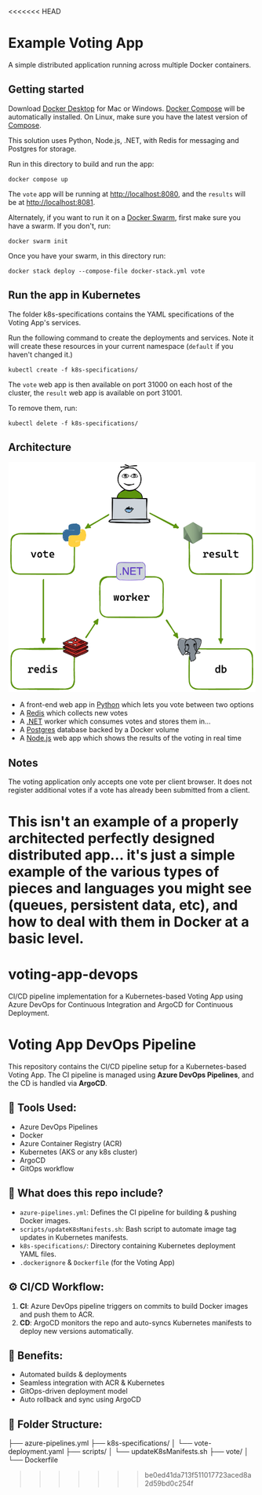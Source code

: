 <<<<<<< HEAD
# Example Voting App

A simple distributed application running across multiple Docker containers.

## Getting started

Download [Docker Desktop](https://www.docker.com/products/docker-desktop) for Mac or Windows. [Docker Compose](https://docs.docker.com/compose) will be automatically installed. On Linux, make sure you have the latest version of [Compose](https://docs.docker.com/compose/install/).

This solution uses Python, Node.js, .NET, with Redis for messaging and Postgres for storage.

Run in this directory to build and run the app:

```shell
docker compose up
```

The `vote` app will be running at [http://localhost:8080](http://localhost:8080), and the `results` will be at [http://localhost:8081](http://localhost:8081).

Alternately, if you want to run it on a [Docker Swarm](https://docs.docker.com/engine/swarm/), first make sure you have a swarm. If you don't, run:

```shell
docker swarm init
```

Once you have your swarm, in this directory run:

```shell
docker stack deploy --compose-file docker-stack.yml vote
```

## Run the app in Kubernetes

The folder k8s-specifications contains the YAML specifications of the Voting App's services.

Run the following command to create the deployments and services. Note it will create these resources in your current namespace (`default` if you haven't changed it.)

```shell
kubectl create -f k8s-specifications/
```

The `vote` web app is then available on port 31000 on each host of the cluster, the `result` web app is available on port 31001.

To remove them, run:

```shell
kubectl delete -f k8s-specifications/
```

## Architecture

![Architecture diagram](architecture.excalidraw.png)

* A front-end web app in [Python](/vote) which lets you vote between two options
* A [Redis](https://hub.docker.com/_/redis/) which collects new votes
* A [.NET](/worker/) worker which consumes votes and stores them in…
* A [Postgres](https://hub.docker.com/_/postgres/) database backed by a Docker volume
* A [Node.js](/result) web app which shows the results of the voting in real time

## Notes

The voting application only accepts one vote per client browser. It does not register additional votes if a vote has already been submitted from a client.

This isn't an example of a properly architected perfectly designed distributed app... it's just a simple
example of the various types of pieces and languages you might see (queues, persistent data, etc), and how to
deal with them in Docker at a basic level.
=======
# voting-app-devops
CI/CD pipeline implementation for a Kubernetes-based Voting App using Azure DevOps for Continuous Integration and ArgoCD for Continuous Deployment.
# Voting App DevOps Pipeline

This repository contains the CI/CD pipeline setup for a Kubernetes-based Voting App. The CI pipeline is managed using **Azure DevOps Pipelines**, and the CD is handled via **ArgoCD**.

## 🔧 Tools Used:
- Azure DevOps Pipelines
- Docker
- Azure Container Registry (ACR)
- Kubernetes (AKS or any k8s cluster)
- ArgoCD
- GitOps workflow

## 🧩 What does this repo include?
- `azure-pipelines.yml`: Defines the CI pipeline for building & pushing Docker images.
- `scripts/updateK8sManifests.sh`: Bash script to automate image tag updates in Kubernetes manifests.
- `k8s-specifications/`: Directory containing Kubernetes deployment YAML files.
- `.dockerignore` & `Dockerfile` (for the Voting App)

## ⚙️ CI/CD Workflow:
1. **CI**: Azure DevOps pipeline triggers on commits to build Docker images and push them to ACR.
2. **CD**: ArgoCD monitors the repo and auto-syncs Kubernetes manifests to deploy new versions automatically.

## 🚀 Benefits:
- Automated builds & deployments
- Seamless integration with ACR & Kubernetes
- GitOps-driven deployment model
- Auto rollback and sync using ArgoCD

## 📂 Folder Structure:
├── azure-pipelines.yml ├── k8s-specifications/ │ └── vote-deployment.yaml ├── scripts/ │ └── updateK8sManifests.sh ├── vote/ │ └── Dockerfile
>>>>>>> be0ed41da713f511017723aced8a2d59bd0c254f
